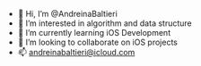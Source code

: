 - 👋 Hi, I’m @AndreinaBaltieri
- 👀 I’m interested in algorithm and data structure
- 🌱 I’m currently learning iOS Development
- 💞️ I’m looking to collaborate on iOS projects
- 📫 andreinabaltieri@icloud.com

<!---
AndreinaBaltieri/AndreinaBaltieri is a ✨ special ✨ repository because its `README.md` (this file) appears on your GitHub profile.
You can click the Preview link to take a look at your changes.
--->
